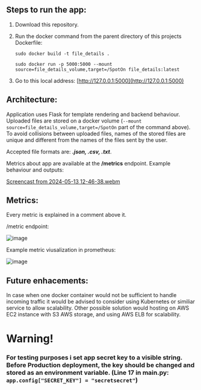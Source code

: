 ## Steps to run the app:
1. Download this repository.
2. Run the docker command from the parent directory of this projects Dockerfile:
   
   ```sudo docker build -t file_details .```
   
   ```sudo docker run -p 5000:5000 --mount source=file_details_volume,target=/SpotOn file_details:latest```
3. Go to this local address: [http://127.0.0.1:5000](http://127.0.0.1:5000)

## Architecture:
Application uses Flask for template rendering and backend behaviour. Uploaded files are stored on a docker volume 
(```--mount source=file_details_volume,target=/SpotOn``` part of the command above). To avoid collisions between uploaded files, names of the stored 
files are unique and different from the names of the files sent by the user. 

Accepted file formats are: ***.json, .csv, .txt***. 

Metrics about app are available at the **/metrics** endpoint. 
Example behaviour and outputs:

[Screencast from 2024-05-13 12-46-38.webm](https://github.com/Pobudi/SpotOn/assets/92460956/2022a645-cbf5-481a-af4e-f8a9cb8eb82d)

## Metrics:
Every metric is explained in a comment above it.

/metric endpoint:

![image](https://github.com/Pobudi/SpotOn/assets/92460956/dc2b8eaf-7449-4ce0-a4ee-b1c5b30ce8eb)

Example metric viusalization in prometheus:


![image](https://github.com/Pobudi/SpotOn/assets/92460956/97a0288f-eccb-43e4-84d2-19a5a6ff5ba3)



## Future enhacements:
In case when one docker container would not be sufficient to handle incoming traffic it would be advised to consider using Kubernetes or similiar service to allow scalability. Other possible solution would hosting on AWS EC2 instance with S3 AWS storage, and using AWS ELB for scalability.

# Warning!
### For testing purposes i set app secret key to a visible string. Before Production deployment, the key should be changed and stored as an environment variable. (Line 17 in main.py: ```app.config["SECRET_KEY"] = "secretsecret"```)
